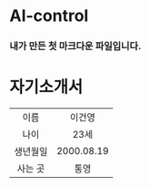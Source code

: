 # AI-control

### 내가 만든 첫 마크다운 파일입니다.

# 자기소개서

|  |  | 
|:---:|:---:|
| 이름 | 이건영 |
| 나이 | 23세 |
| 생년월일 | 2000.08.19 |
| 사는 곳 | 통영 |
